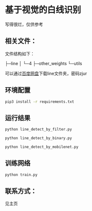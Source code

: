 # 基于视觉的白线识别

写得很烂，仅供参考

## 相关文件：

文件结构如下：

├─line
		│  └─4
		├─other_weights
		└─utils

可以通过[百度网盘](https://pan.baidu.com/s/1f29Vw--blKuaV_zmUPTFrg?pwd=zjur)下载line文件夹，密码zjur

## 环境配置

```bash
pip3 install -r requirements.txt
```

## 运行结果

```bash
python line_detect_by_filter.py

python line_detect_by_binary.py

python line_detect_by_mobilenet.py
```



## 训练网络

```bash
python train.py
```

## 联系方式：

见主页
